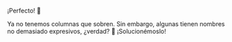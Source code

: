 ¡Perfecto! 🎊

Ya no tenemos columnas que sobren. Sin embargo, algunas tienen nombres no demasiado expresivos, ¿verdad? 🤔 ¡Solucionémoslo!
